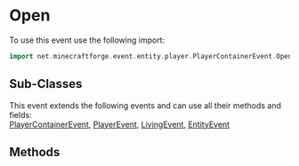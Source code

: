 # Open

To use this event use the following import:
```groovy
import net.minecraftforge.event.entity.player.PlayerContainerEvent.Open
```

## Sub-Classes
This event extends the following events and can use all their methods and fields: <br>
[PlayerContainerEvent](player_container_event.md), [PlayerEvent](../player_event/player_event.md), [LivingEvent](../living_event/living_event.md), [EntityEvent](../entity_event/entity_event.md)

## Methods
